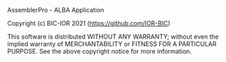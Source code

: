 AssemblerPro - ALBA Application

Copyright (c) BIC-IOR 2021 (https://github.com/IOR-BIC)

This software is distributed WITHOUT ANY WARRANTY; without even
the implied warranty of MERCHANTABILITY or FITNESS FOR A PARTICULAR
PURPOSE. See the above copyright notice for more information.